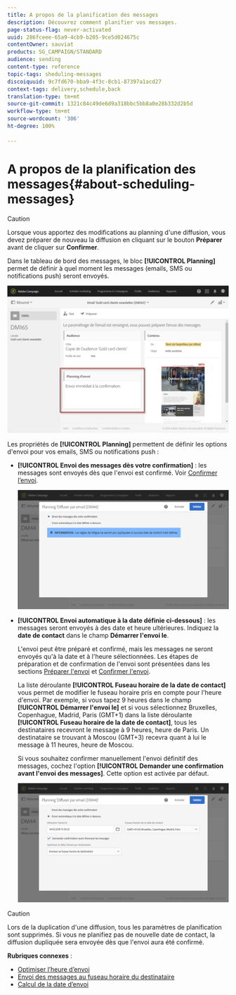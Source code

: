 ```yaml
---
title: A propos de la planification des messages
description: Découvrez comment planifier vos messages.
page-status-flag: never-activated
uuid: 286fceee-65a9-4cb9-b205-9ce5d024675c
contentOwner: sauviat
products: SG_CAMPAIGN/STANDARD
audience: sending
content-type: reference
topic-tags: sheduling-messages
discoiquuid: 9c7fd670-bba9-4f3c-8cb1-87397a1acd27
context-tags: delivery,schedule,back
translation-type: tm+mt
source-git-commit: 1321c84c49de6d9a318bbc5bb8a0e28b332d2b5d
workflow-type: tm+mt
source-wordcount: '306'
ht-degree: 100%

---
```



# A propos de la planification des messages{#about-scheduling-messages}

>[!CAUTION]
>
>Lorsque vous apportez des modifications au planning d&#39;une diffusion, vous devez préparer de nouveau la diffusion en cliquant sur le bouton **Préparer** avant de cliquer sur **Confirmer**.

Dans le tableau de bord des messages, le bloc **[!UICONTROL Planning]** permet de définir à quel moment les messages (emails, SMS ou notifications push) seront envoyés.

![](assets/delivery_dashboard.png)

Les propriétés de **[!UICONTROL Planning]** permettent de définir les options d&#39;envoi pour vos emails, SMS ou notifications push :

* **[!UICONTROL Envoi des messages dès votre confirmation]** : les messages sont envoyés dès que l&#39;envoi est confirmé. Voir [Confirmer l’envoi](../../sending/using/confirming-the-send.md).

   ![](assets/delivery_planning_1.png)

* **[!UICONTROL Envoi automatique à la date définie ci-dessous]** : les messages seront envoyés à des date et heure ultérieures. Indiquez la **date de contact** dans le champ **Démarrer l&#39;envoi le**.

   L&#39;envoi peut être préparé et confirmé, mais les messages ne seront envoyés qu&#39;à la date et à l&#39;heure sélectionnées. Les étapes de préparation et de confirmation de l&#39;envoi sont présentées dans les sections [Préparer l&#39;envoi](../../sending/using/preparing-the-send.md) et [Confirmer l&#39;envoi](../../sending/using/confirming-the-send.md).

   La liste déroulante **[!UICONTROL Fuseau horaire de la date de contact]** vous permet de modifier le fuseau horaire pris en compte pour l&#39;heure d&#39;envoi. Par exemple, si vous tapez 9 heures dans le champ **[!UICONTROL Démarrer l&#39;envoi le]** et si vous sélectionnez Bruxelles, Copenhague, Madrid, Paris (GMT+1) dans la liste déroulante **[!UICONTROL Fuseau horaire de la date de contact]**, tous les destinataires recevront le message à 9 heures, heure de Paris. Un destinataire se trouvant à Moscou (GMT+3) recevra quant à lui le message à 11 heures, heure de Moscou.

   Si vous souhaitez confirmer manuellement l&#39;envoi définitif des messages, cochez l&#39;option **[!UICONTROL Demander une confirmation avant l&#39;envoi des messages]**. Cette option est activée par défaut.

   ![](assets/delivery_planning.png)

>[!CAUTION]
>
>Lors de la duplication d&#39;une diffusion, tous les paramètres de planification sont supprimés. Si vous ne planifiez pas de nouvelle date de contact, la diffusion dupliquée sera envoyée dès que l&#39;envoi aura été confirmé.

**Rubriques connexes** :

* [Optimiser l’heure d’envoi](../../sending/using/optimizing-the-sending-time.md)
* [Envoi des messages au fuseau horaire du destinataire](../../sending/using/sending-messages-at-the-recipient-s-time-zone.md)
* [Calcul de la date d’envoi](../../sending/using/computing-the-sending-date.md)

